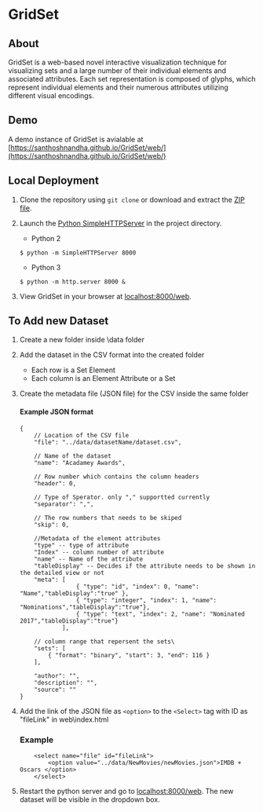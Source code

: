 # GridSet

## About

GridSet is a web-based novel interactive visualization technique for visualizing sets and a large number of their individual elements and associated attributes. Each set representation is composed of glyphs, which represent individual elements and their numerous attributes utilizing different visual encodings.

## Demo

A demo instance of GridSet is avialable at [https://santhoshnandha.github.io/GridSet/web/](https://santhoshnandha.github.io/GridSet/web/)

## Local Deployment

1. Clone the repository using ```git clone``` or download and extract the [ZIP file](https://github.com/SanthoshNandha/GridSet/archive/master.zip).
1. Launch the [Python SimpleHTTPServer](https://docs.python.org/2/library/simplehttpserver.html) in the project directory.
	
	* Python 2
   ```
   $ python -m SimpleHTTPServer 8000
   ```
   * Python 3
   ```
   $ python -m http.server 8000 &
   ```


1. View GridSet in your browser at [localhost:8000/web](http://localhost:8000/web).

## To Add new Dataset

1. Create a new folder inside \data folder
1. Add the dataset in the CSV format into the created folder
	* Each row is a Set Element
	* Each column is an Element Attribute or a Set
	
1. Create the metadata file (JSON file) for the CSV inside the same folder
	#### Example JSON format
	```
	{	
		// Location of the CSV file
		"file": "../data/datasetName/dataset.csv",
	
		// Name of the dataset	
		"name": "Acadamey Awards", 
	
		// Row number which contains the column headers
		"header": 0, 
	
		// Type of Sperator. only "," supportted currently	
		"separator": ",", 
	
		// The row numbers that needs to be skiped
		"skip": 0, 
	
		//Metadata of the element attributes
		"type" -- type of attribute	
		"Index" -- column number of attribute
		"name" -- Name of the attribute
		"tableDisplay" -- Decides if the attribute needs to be shown in  the detailed view or not
		"meta": [ 
					{ "type": "id", "index": 0, "name": "Name","tableDisplay":"true" },
					{ "type": "integer", "index": 1, "name": "Nominations","tableDisplay":"true"},	
					{ "type": "text", "index": 2, "name": "Nominated 2017","tableDisplay":"true"}
				], 
	
		// column range that repersent the sets\ 
		"sets": [
			{ "format": "binary", "start": 3, "end": 116 }
		],
	
    	"author": "",
    	"description": "",
    	"source": ""
	}

1. Add the link of the JSON file as `<option>` to the `<Select>` tag with ID as "fileLink" in web\index.html
	### Example
	```
		<select name="file" id="fileLink">
			<option value="../data/NewMovies/newMovies.json">IMDB + Oscars </option>
		</select>
	```
1. Restart the python server and go to [localhost:8000/web](http://localhost:8000/web). The new dataset will be visible in the dropdown box.
